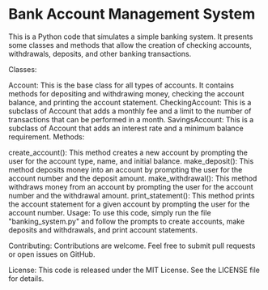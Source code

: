 # Bank Account Management System
This is a Python code that simulates a simple banking system. It presents some classes and methods that allow the creation of checking accounts, withdrawals, deposits, and other banking transactions.

Classes:

Account: This is the base class for all types of accounts. It contains methods for depositing and withdrawing money, checking the account balance, and printing the account statement.
CheckingAccount: This is a subclass of Account that adds a monthly fee and a limit to the number of transactions that can be performed in a month.
SavingsAccount: This is a subclass of Account that adds an interest rate and a minimum balance requirement.
Methods:

create_account(): This method creates a new account by prompting the user for the account type, name, and initial balance.
make_deposit(): This method deposits money into an account by prompting the user for the account number and the deposit amount.
make_withdrawal(): This method withdraws money from an account by prompting the user for the account number and the withdrawal amount.
print_statement(): This method prints the account statement for a given account by prompting the user for the account number.
Usage:
To use this code, simply run the file "banking_system.py" and follow the prompts to create accounts, make deposits and withdrawals, and print account statements.

Contributing:
Contributions are welcome. Feel free to submit pull requests or open issues on GitHub.

License:
This code is released under the MIT License. See the LICENSE file for details.
